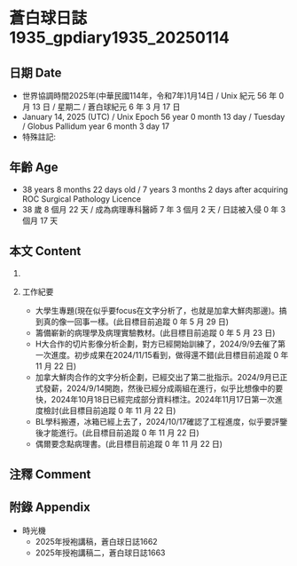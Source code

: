 [_metadata_:encoding]: - "utf-8"
[_metadata_:language]: - "zh-Hant-TW"
[_metadata_:fileformat]: - "markdown"
[_metadata_:MIME_type]: - "text/plain"
[_metadata_:markdown_version]: - "commonmark version 0.30"
[_metadata_:markdown_spec]: - "https://spec.commonmark.org/0.30/"

# 蒼白球日誌1935_gpdiary1935_20250114 #

## 日期 Date ##

* 世界協調時間2025年(中華民國114年，令和7年)1月14日 / Unix 紀元 56 年 0 月 13 日 / 星期二 / 蒼白球紀元 6 年 3 月 17 日
* January 14, 2025 (UTC) / Unix Epoch 56 year 0 month 13 day / Tuesday / Globus Pallidum year 6 month 3 day 17
* 特殊註記:

## 年齡 Age ##

* 38 years 8 months 22 days old / 7 years 3 months 2 days after acquiring ROC Surgical Pathology Licence
* 38 歲 8 個月 22 天 / 成為病理專科醫師 7 年 3 個月 2 天 / 日誌被入侵 0 年 3 個月 17 天

## 本文 Content ##

1. 

2. 工作紀要

    - 大學生專題(現在似乎要focus在文字分析了，也就是加拿大鮮肉那邊)。搞到真的像一回事一樣。(此目標目前追蹤 0 年 5 月 29 日)
    - 籌備嶄新的病理學及病理實驗教材。(此目標目前追蹤 0 年 5 月 23 日)
    - H大合作的切片影像分析企劃，對方已經開始訓練了，2024/9/9去催了第一次進度。初步成果在2024/11/15看到，做得還不錯(此目標目前追蹤 0 年 11 月 22 日)
    - 加拿大鮮肉合作的文字分析企劃，已經交出了第二批指示。2024/9月已正式發薪，2024/9/14開跑，然後已經分成兩組在進行，似乎比想像中的要快，2024年10月18日已經完成部分資料標注。2024年11月17日第一次進度檢討(此目標目前追蹤 0 年 11 月 22 日)
    - BL學科搬遷，冰箱已經上去了，2024/10/17確認了工程進度，似乎要評鑒後才能進行。(此目標目前追蹤 0 年 11 月 22 日)
    - 偶爾要念點病理書。(此目標目前追蹤 0 年 11 月 22 日)

## 注釋 Comment ##


## 附錄 Appendix ##

* 時光機
    - 2025年授袍講稿，蒼白球日誌1662
    - 2025年授袍講稿二，蒼白球日誌1663
